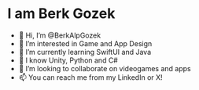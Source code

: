 # I am Berk Gozek

- 👋 Hi, I’m @BerkAlpGozek
- 👀 I’m interested in Game and App Design
- 🌱 I’m currently learning SwiftUI and Java
- 🧠 I know Unity, Python and C#
- 💞️ I’m looking to collaborate on videogames and apps
- 📫 You can reach me from my LinkedIn or X!

<!---
BerkAlpGozek/BerkAlpGozek is a ✨ special ✨ repository because its `README.md` (this file) appears on your GitHub profile.
You can click the Preview link to take a look at your changes.
--->

